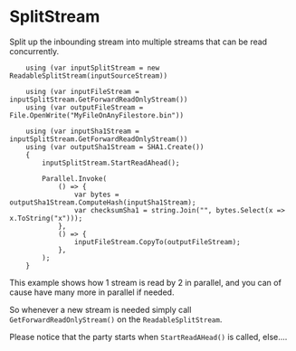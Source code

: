﻿# SplitStream

Split up the inbounding stream into multiple streams that can be read concurrently.

```
    using (var inputSplitStream = new ReadableSplitStream(inputSourceStream))

    using (var inputFileStream = inputSplitStream.GetForwardReadOnlyStream())
    using (var outputFileStream = File.OpenWrite("MyFileOnAnyFilestore.bin"))

    using (var inputSha1Stream = inputSplitStream.GetForwardReadOnlyStream())
    using (var outputSha1Stream = SHA1.Create())
    {
        inputSplitStream.StartReadAhead();

        Parallel.Invoke(
            () => {
                var bytes = outputSha1Stream.ComputeHash(inputSha1Stream);
                var checksumSha1 = string.Join("", bytes.Select(x => x.ToString("x")));
            },
            () => {
                inputFileStream.CopyTo(outputFileStream);
            },
        );
    }
```

This example shows how 1 stream is read by 2 in parallel, and you can of cause have many more in parallel if needed.

So whenever a new stream is needed simply call `GetForwardReadOnlyStream()` on the `ReadableSplitStream`.

Please notice that the party starts when `StartReadAHead()` is called, else....
